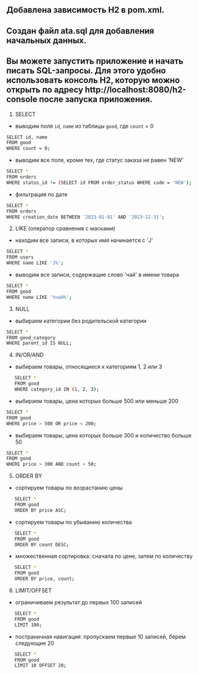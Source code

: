 ## Добавлена  зависимость  H2 в pom.xml. 
## Создан файл ata.sql для добавления начальных данных.
## Вы можете запустить приложение и начать писать SQL-запросы. Для этого удобно использовать консоль H2, которую можно открыть по адресу http://localhost:8080/h2-console после запуска приложения.

1. SELECT
- выводим поля `id`, `name` из таблицы `good`, где `count` = 0
```bash
SELECT id, name
FROM good
WHERE count = 0;
```
- выводим все поля, кроме тех, где статус заказа не равен 'NEW'
```bash
SELECT *
FROM orders
WHERE status_id != (SELECT id FROM order_status WHERE code = 'NEW');
```

- фильтрация по дате
```bash
SELECT *
FROM orders
WHERE creation_date BETWEEN '2023-01-01' AND '2023-12-31';
```
2. LIKE (оператор сравнения с масками)
- находим все записи, в которых имя начинается с 'J'
```bash
SELECT *
FROM users
WHERE name LIKE 'J%';
```
- выводим все записи, содержащие слово 'чай' в имени товара
```bash
SELECT *
FROM good
WHERE name LIKE '%чай%';
```
3. NULL
- выбираем категории без родительской категории
```bash
SELECT *
FROM good_category
WHERE parent_id IS NULL;
```
4. IN/OR/AND
- выбираем товары, относящиеся к категориям 1, 2 или 3
```bash
   SELECT *
   FROM good
   WHERE category_id IN (1, 2, 3);
   ```
- выбираем товары, цена которых больше 500 или меньше 200
```bash
SELECT *
FROM good
WHERE price > 500 OR price < 200;
```
- выбираем товары, цена которых больше 300 и количество больше 50
```bash
SELECT *
FROM good
WHERE price > 300 AND count > 50;
```
   5. ORDER BY
- сортируем товары по возрастанию цены
```bash
   SELECT *
   FROM good
   ORDER BY price ASC;
   ```
- сортируем товары по убыванию количества
```bash
   SELECT *
   FROM good
   ORDER BY count DESC;
   ```
- множественная сортировка: сначала по цене, затем по количеству
```bash
   SELECT *
   FROM good
   ORDER BY price, count;
   ```
6. LIMIT/OFFSET
- ограничиваем результат до первых 100 записей
```bash
   SELECT *
   FROM good
   LIMIT 100;
   ```
- постраничная навигация: пропускаем первые 10 записей, берем следующие 20
```bash
   SELECT *
   FROM good
   LIMIT 10 OFFSET 20;
```